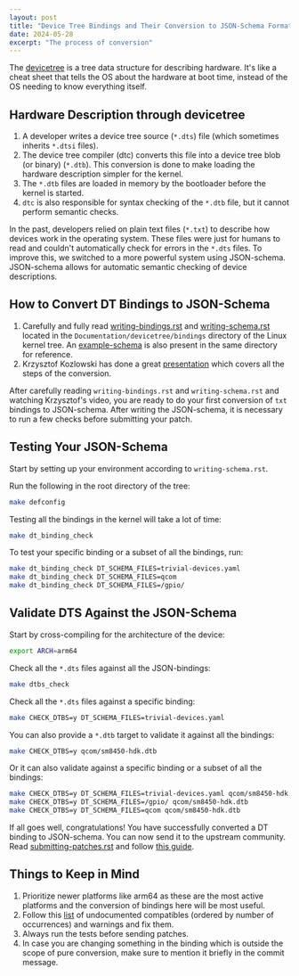 ```yaml
---
layout: post
title: "Device Tree Bindings and Their Conversion to JSON-Schema Format"
date: 2024-05-28
excerpt: "The process of conversion"
---
```


The [devicetree](https://www.devicetree.org/) is a tree data structure for describing hardware. It's like a cheat sheet that tells the OS about the hardware at boot time, instead of the OS needing to know everything itself.

## Hardware Description through devicetree

1. A developer writes a device tree source (`*.dts`) file (which sometimes inherits `*.dtsi` files).
2. The device tree compiler (dtc) converts this file into a device tree blob (or binary) (`*.dtb`). This conversion is done to make loading the hardware description simpler for the kernel.
3. The `*.dtb` files are loaded in memory by the bootloader before the kernel is started.
4. `dtc` is also responsible for syntax checking of the `*.dtb` file, but it cannot perform semantic checks.

In the past, developers relied on plain text files (`*.txt`) to describe how devices work in the operating system. These files were just for humans to read and couldn't automatically check for errors in the `*.dts` files. To improve this, we switched to a more powerful system using JSON-schema. JSON-schema allows for automatic semantic checking of device descriptions.

## How to Convert DT Bindings to JSON-Schema

1. Carefully and fully read [writing-bindings.rst](https://docs.kernel.org/devicetree/bindings/writing-bindings.html) and [writing-schema.rst](https://www.kernel.org/doc/html/latest/devicetree/bindings/writing-schema.html) located in the `Documentation/devicetree/bindings` directory of the Linux kernel tree. An [example-schema](https://www.kernel.org/doc/html/latest/_downloads/bf29fbb4b15af5f11533d4e2b6a0e85b/example-schema.yaml) is also present in the same directory for reference.
2. Krzysztof Kozlowski has done a great [presentation](https://youtu.be/JrwZ4xLBU38?si=_acoDC863_bu3K8A) which covers all the steps of the conversion.

After carefully reading `writing-bindings.rst` and `writing-schema.rst` and watching Krzysztof's video, you are ready to do your first conversion of `txt` bindings to JSON-schema. After writing the JSON-schema, it is necessary to run a few checks before submitting your patch.

## Testing Your JSON-Schema

Start by setting up your environment according to `writing-schema.rst`.

Run the following in the root directory of the tree:
```sh
make defconfig
```

Testing all the bindings in the kernel will take a lot of time:
```sh
make dt_binding_check
```

To test your specific binding or a subset of all the bindings, run:
```sh
make dt_binding_check DT_SCHEMA_FILES=trivial-devices.yaml
make dt_binding_check DT_SCHEMA_FILES=qcom
make dt_binding_check DT_SCHEMA_FILES=/gpio/
```

## Validate DTS Against the JSON-Schema

Start by cross-compiling for the architecture of the device:
```sh
export ARCH=arm64
```

Check all the `*.dts` files against all the JSON-bindings:
```sh
make dtbs_check
```

Check all the `*.dts` files against a specific binding:
```sh
make CHECK_DTBS=y DT_SCHEMA_FILES=trivial-devices.yaml
```

You can also provide a `*.dtb` target to validate it against all the bindings:
```sh
make CHECK_DTBS=y qcom/sm8450-hdk.dtb
```

Or it can also validate against a specific binding or a subset of all the bindings:
```sh
make CHECK_DTBS=y DT_SCHEMA_FILES=trivial-devices.yaml qcom/sm8450-hdk.dtb
make CHECK_DTBS=y DT_SCHEMA_FILES=/gpio/ qcom/sm8450-hdk.dtb
make CHECK_DTBS=y DT_SCHEMA_FILES=qcom qcom/sm8450-hdk.dtb
```

If all goes well, congratulations! You have successfully converted a DT binding to JSON-schema. You can now send it to the upstream community. Read [submitting-patches.rst](https://elixir.bootlin.com/linux/v6.10-rc1/source/Documentation/process/submitting-patches.rst) and follow [this guide](http://nickdesaulniers.github.io/blog/2017/05/16/submitting-your-first-patch-to-the-linux-kernel-and-responding-to-feedback/).

## Things to Keep in Mind

1. Prioritize newer platforms like arm64 as these are the most active platforms and the conversion of bindings here will be most useful.
2. Follow this [list](https://gitlab.com/robherring/linux-dt/-/jobs/6918723853) of undocumented compatibles (ordered by number of occurrences) and warnings and fix them.
3. Always run the tests before sending patches.
4. In case you are changing something in the binding which is outside the scope of pure conversion, make sure to mention it briefly in the commit message.

